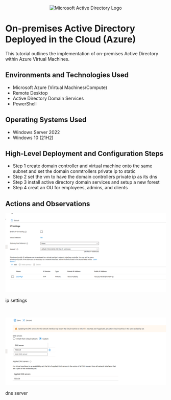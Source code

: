 <p align="center">
<img src="https://i.imgur.com/pU5A58S.png" alt="Microsoft Active Directory Logo"/>
</p>

<h1>On-premises Active Directory Deployed in the Cloud (Azure)</h1>
This tutorial outlines the implementation of on-premises Active Directory within Azure Virtual Machines.<br />


<h2>Environments and Technologies Used</h2>

- Microsoft Azure (Virtual Machines/Compute)
- Remote Desktop
- Active Directory Domain Services
- PowerShell

<h2>Operating Systems Used </h2>

- Windows Server 2022
- Windows 10 (21H2)

<h2>High-Level Deployment and Configuration Steps</h2>

- Step 1 create domain controller and virtual machine onto the same subnet and set the domain conmtrollers private ip to static
- Step 2 set the vm to have the domain controllers private ip as its dns 
- Step 3 install active directory domain services and setup a new forest 
- Step 4 creat an OU for employees, admins, and clients

<h2>Actions and Observations</h2>

<p>
<img src="a/a.png">
</p>
<p>
ip settings
</p>
<br />

<p>
<img src="a/a1.png">
</p>
<p>
dns server
</p>
<br />
